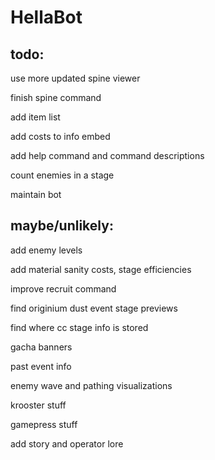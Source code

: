 # HellaBot
 
## todo:

use more updated spine viewer

finish spine command

add item list

add costs to info embed

add help command and command descriptions

count enemies in a stage

maintain bot

## maybe/unlikely:

add enemy levels

add material sanity costs, stage efficiencies

improve recruit command

find originium dust event stage previews

find where cc stage info is stored

gacha banners

past event info

enemy wave and pathing visualizations

krooster stuff

gamepress stuff

add story and operator lore